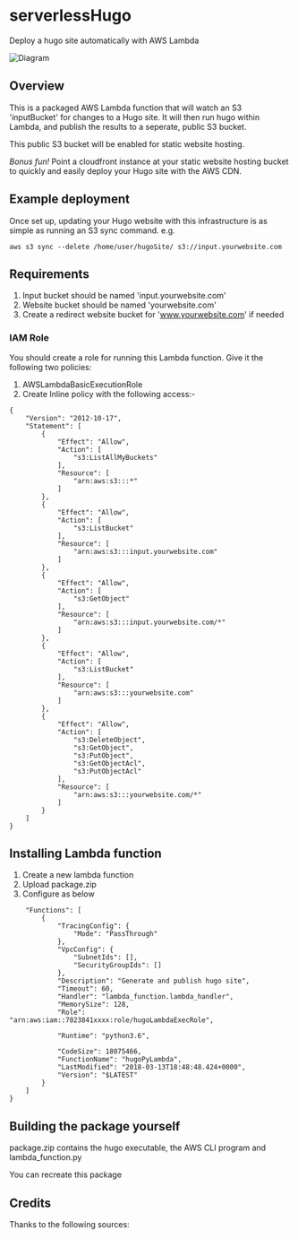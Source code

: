 # serverlessHugo
Deploy a hugo site automatically with AWS Lambda

![Diagram](https://raw.githubusercontent.com/richstokes/serverlessHugo/master/diagram.png)

## Overview
This is a packaged AWS Lambda function that will watch an S3 'inputBucket' for changes to a Hugo site. It will then run hugo within Lambda, and publish the results to a seperate, public S3 bucket.

This public S3 bucket will be enabled for static website hosting.

*Bonus fun!* Point a cloudfront instance at your static website hosting bucket to quickly and easily deploy your Hugo site with the AWS CDN.


## Example deployment
Once set up, updating your Hugo website with this infrastructure is as simple as running an S3 sync command. e.g.

`aws s3 sync --delete /home/user/hugoSite/ s3://input.yourwebsite.com`



## Requirements
1. Input bucket should be named 'input.yourwebsite.com'
2. Website bucket should be named 'yourwebsite.com'
3. Create a redirect website bucket for 'www.yourwebsite.com' if needed



### IAM Role
You should create a role for running this Lambda function. Give it the following two policies:

1. AWSLambdaBasicExecutionRole
2. Create Inline policy with the following access:-
```
{
    "Version": "2012-10-17",
    "Statement": [
        {
            "Effect": "Allow",
            "Action": [
                "s3:ListAllMyBuckets"
            ],
            "Resource": [
                "arn:aws:s3:::*"
            ]
        },
        {
            "Effect": "Allow",
            "Action": [
                "s3:ListBucket"
            ],
            "Resource": [
                "arn:aws:s3:::input.yourwebsite.com"
            ]
        },
        {
            "Effect": "Allow",
            "Action": [
                "s3:GetObject"
            ],
            "Resource": [
                "arn:aws:s3:::input.yourwebsite.com/*"
            ]
        },
        {
            "Effect": "Allow",
            "Action": [
                "s3:ListBucket"
            ],
            "Resource": [
                "arn:aws:s3:::yourwebsite.com"
            ]
        },
        {
            "Effect": "Allow",
            "Action": [
                "s3:DeleteObject",
                "s3:GetObject",
                "s3:PutObject",
                "s3:GetObjectAcl",
                "s3:PutObjectAcl"
            ],
            "Resource": [
                "arn:aws:s3:::yourwebsite.com/*"
            ]
        }
    ]
}
```


## Installing Lambda function
1. Create a new lambda function
2. Upload package.zip
3. Configure as below


```{
    "Functions": [
        {
            "TracingConfig": {
                "Mode": "PassThrough"
            },
            "VpcConfig": {
                "SubnetIds": [],
                "SecurityGroupIds": []
            },
            "Description": "Generate and publish hugo site",
            "Timeout": 60,
            "Handler": "lambda_function.lambda_handler",
            "MemorySize": 128,
            "Role": "arn:aws:iam::7023841xxxx:role/hugoLambdaExecRole",

            "Runtime": "python3.6",

            "CodeSize": 18075466,
            "FunctionName": "hugoPyLambda",
            "LastModified": "2018-03-13T18:48:48.424+0000",
            "Version": "$LATEST"
        }
    ]
}
```

## Building the package yourself
package.zip contains the hugo executable, the AWS CLI program and lambda_function.py

You can recreate this package 

## Credits
Thanks to the following sources: 

